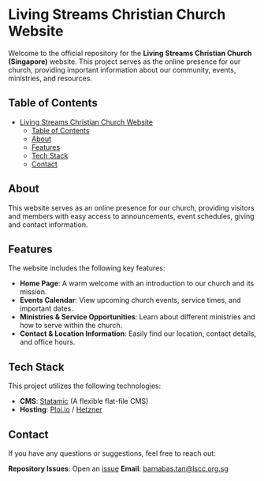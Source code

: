 
# Living Streams Christian Church Website

Welcome to the official repository for the **Living Streams Christian Church (Singapore)** website. This project serves as the online presence for our church, providing important information about our community, events, ministries, and resources.

## Table of Contents

- [Living Streams Christian Church Website](#living-streams-christian-church-website)
  - [Table of Contents](#table-of-contents)
  - [About](#about)
  - [Features](#features)
  - [Tech Stack](#tech-stack)
  - [Contact](#contact)

## About

This website serves as an online presence for our church, providing visitors and members with easy access to announcements, event schedules, giving and contact information.

## Features

The website includes the following key features:

- **Home Page**: A warm welcome with an introduction to our church and its mission.
- **Events Calendar**: View upcoming church events, service times, and important dates.
- **Ministries & Service Opportunities**: Learn about different ministries and how to serve within the church.
- **Contact & Location Information**: Easily find our location, contact details, and office hours.

## Tech Stack

This project utilizes the following technologies:

- **CMS**: [Statamic](https://statamic.com) (A flexible flat-file CMS)
- **Hosting**: [Ploi.io](https://ploi.io) / [Hetzner](https://www.hetzner.com)

## Contact

If you have any questions or suggestions, feel free to reach out:

**Repository Issues**: Open an [issue](https://github.com/barnabas243/lscc-website/issues)
**Email**: <barnabas.tan@lscc.org.sg>
